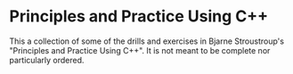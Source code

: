 # Principles and Practice Using C++

This a collection of some of the drills and exercises in Bjarne Stroustroup's "Principles and Practice Using C++".
It is not meant to be complete nor particularly ordered.

